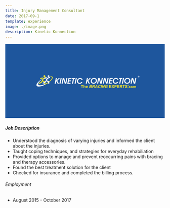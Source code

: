 ```yaml
---
title: Injury Management Consultant
date: 2017-09-1
template: experience
image: ./image.png
description: Kinetic Konnection
---
```


![image](./image.png)

##### Job Description

-   Understood the diagnosis of varying injuries and informed the client about the injuries.
-   Taught coping techniques, and strategies for everyday rehabiliation
-   Provided options to manage and prevent reoccurring pains with bracing and therapy accessories.
-   Found the best treatment solution for the client
-   Checked for insurance and completed the billing process.

###### Employment

-   August 2015 - October 2017
